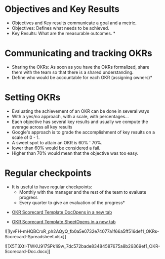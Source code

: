 
# Objectives and Key Results
* Objectives and Key results communicate a goal and a metric. 
* Objectives: Defines what needs to be achieved. 
* Key Results: What are the measurable outcomes. *

# Communicating and tracking OKRs
* Sharing the OKRs: As soon as you have the OKRs formalized, share them with the team so that there is a shared understanding. 
* Define who would be accountable for each OKR (assigning owners)*

# Setting OKRs
* Evaluating the achievement of an OKR can be done in several ways
* With a yes/no approach, with a scale, with percentages... 
* Each objective has several key results and usually we compute the average across all key results
* Google's approach is to grade the accomplishment of key results on a scale of 0 - 1. 
* A sweet spot to attain an OKR is 60% ' 70%. 
* lower than 60% would be considered a fail. 
* Higher than 70% would mean that the objective was too easy. 

# Regular checkpoints
* It is useful to have regular checkpoints:
	* Monthly with the manager and the rest of the team to evaluate progress
	* Every quarter to give an evaluation of the progress*


-   [OKR Scorecard Template DocOpens in a new tab](https://docs.google.com/document/d/1sLyiU71HEUpAp6YrwC-JHanhVbiFlwN8RRop9lSDVyA/template/preview?resourcekey=0-heMO9l_aBbAYg_-SRAA9_Q)
    
-   [OKR Scorecard Template SheetOpens in a new tab](https://docs.google.com/spreadsheets/d/1S8nUtc2jfmoXEWoooTIcRBWN3DFvmqqYJABp659Rh-8/template/preview)

![[IyvFH-mHQBCrxR_ph2AQyQ_fb0a5e0732e74077a1f66a5ff516def1_OKRs-Scorecard-Spreadsheet.xlsx]]

![[X5T3XtI-TWKU917SPk1i9w_7dc572bade83484587675a8b26369ef1_OKR-Scorecard-Doc.docx]]